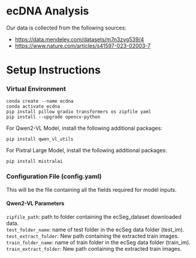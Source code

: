 # ecDNA Analysis

Our data is collected from the following sources:
- https://data.mendeley.com/datasets/m7n3zvg539/4
- https://www.nature.com/articles/s41597-023-02003-7

# Setup Instructions
### Virtual Environment
```
conda create --name ecdna
conda activate ecdna
pip install pillow gradio transformers os zipfile yaml
pip install --upgrade opencv-python
```

For Qwen2-VL Model, install the following additional packages:
```
pip install qwen_vl_utils
```

For Pixtral Large Model, install the following additional packages:
```
pip install mistralai
```

### Configuration File (config.yaml)
This will be the file containing all the fields required for model inputs.

#### Qwen2-VL Parameters
`zipfile_path`: path to folder containing the ecSeg_dataset downloaded data.<br />
`test_folder_name`: name of test folder in the ecSeg data folder (test_im).<br />
`test_extract_folder`: New path containing the extracted train images.<br />
`train_folder_name`: name of train folder in the ecSeg data folder (train_im).<br />
`train_extract_folder`: New path containing the extracted train images.<br />
